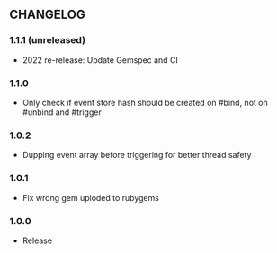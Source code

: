 ## CHANGELOG

### 1.1.1 (unreleased)

- 2022 re-release: Update Gemspec and CI

### 1.1.0

* Only check if event store hash should be created on #bind, not on #unbind and #trigger


### 1.0.2

* Dupping event array before triggering for better thread safety


### 1.0.1

* Fix wrong gem uploded to rubygems


### 1.0.0

* Release

